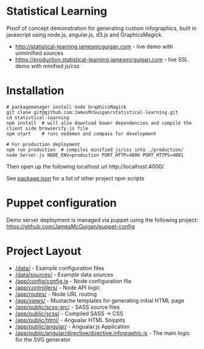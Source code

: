 Statistical Learning
=====================

Proof of concept demonstration for generating custom infographics, built in javascript using node.js, angular.js, d3.js and GraphicsMagick.

- http://statistical-learning.jamesmcguigan.com - live demo with unminified sources
- https://production.statistical-learning.jamesmcguigan.com - live SSL demo with minified js/css

Installation
============
<pre><code># packagemanager install node GraphicsMagick
git clone git@github.com:JamesMcGuigan/statistical-learning.git
cd statistical-learning
npm install  # will also download bower dependencies and compile the client side browserify.js file
npm start    # runs nodemon and compass for development

# For production deployment
npm run production  # compiles minified js/css into ./production/
node Server.js NODE_ENV=production PORT_HTTP=4000 PORT_HTTPS=4001
</code></pre>

Then open up the following localhost url
http://localhost:4000/

See [package.json](https://github.com/JamesMcGuigan/statistical-learning/blob/master/package.json) for a list of other project npm scripts


Puppet configuration
====================

Demo server deployment is managed via puppet using the following project:  
https://github.com/JamesMcGuigan/puppet-config


Project Layout
==============

- [/data/](https://github.com/JamesMcGuigan/statistical-learning/tree/master/data) - Example configuration files
- [/data/sources/](https://github.com/JamesMcGuigan/statistical-learning/tree/master/data/sources/) - Example data sources
- [/app/config/config.js](https://github.com/JamesMcGuigan/statistical-learning/tree/master/app/config/config.js) - Node configuration file
- [/app/controllers/](https://github.com/JamesMcGuigan/statistical-learning/tree/master/app/controllers/) - Node API logic
- [/app/routes/](https://github.com/JamesMcGuigan/statistical-learning/tree/master/app/routes/) - Node URL routing
- [/app/views/](https://github.com/JamesMcGuigan/statistical-learning/tree/master/app/views/) - Mustache templates for generating initial HTML page
- [/app/public/scss-src/](https://github.com/JamesMcGuigan/statistical-learning/tree/master/app/public/scss-src/) - SASS source files
- [/app/public/scss/](https://github.com/JamesMcGuigan/statistical-learning/tree/master/app/public/scss/) - Compiled SASS -> CSS
- [/app/public/html/](https://github.com/JamesMcGuigan/statistical-learning/tree/master/app/public/html/) - Angualar HTML Snippits
- [/app/public/angular/](https://github.com/JamesMcGuigan/statistical-learning/tree/master/app/public/angular/) - Angualar.js Application
- [/app/public/angular/directive/directive.infographic.js](https://github.com/JamesMcGuigan/statistical-learning/tree/master/app/public/angular/directive/directive.infographic.js) - The main logic for the SVG generator
